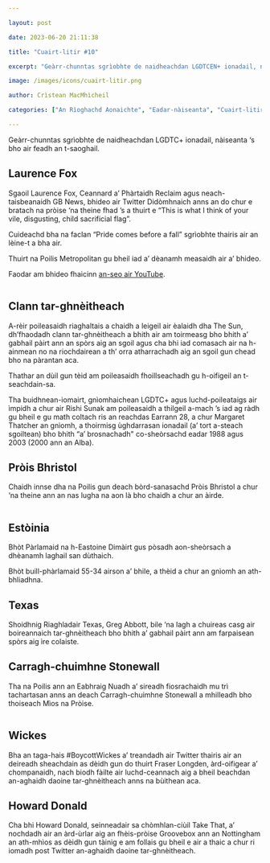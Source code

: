 ```yaml
---

layout: post

date: 2023-06-20 21:11:38

title: "Cuairt-litir #10"

excerpt: "Geàrr-chunntas sgrìobhte de naidheachdan LGDTCEN+ ionadail, nàiseanta ‘s bho air feadh an t-saoghail."

image: /images/icons/cuairt-litir.png

author: Crìstean MacMhìcheil

categories: ["An Rìoghachd Aonaichte", "Eadar-nàiseanta", "Cuairt-litir", "Cultar", "Foghlam", "Lagh", "Poileataigs", "Pròis", "Spòrs"]

---
```


Geàrr-chunntas sgrìobhte de naidheachdan LGDTC+ ionadail, nàiseanta ‘s bho air feadh an t-saoghail.

## Laurence Fox

Sgaoil Laurence Fox, Ceannard a’ Phàrtaidh Reclaim agus neach-taisbeanaidh GB News, bhideo air Twitter Didòmhnaich anns an do chur e bratach na pròise ‘na theine fhad ’s a thuirt e “This is what I think of your vile, disgusting, child sacrificial flag”.

Cuideachd bha na faclan “Pride comes before a fall” sgrìobhte thairis air an lèine-t a bha air.

Thuirt na Poilis Metropolitan gu bheil iad a’ dèanamh measaidh air a’ bhideo.

Faodar am bhideo fhaicinn <a href="https://youtube.com/shorts/lP_9pKBUIk8">an-seo air YouTube</a>.

<figure class="wp-block-image aligncenter"><img src="{{ site.baseurl}}/images/posts/Laurence-Fox-burns-pride-flag.jpeg" alt="" class="wp-image-2057"/></figure>

## Clann tar-ghnèitheach

A-rèir poileasaidh riaghaltais a chaidh a leigeil air èalaidh dha The Sun, dh’fhaodadh clann tar-ghnèitheach a bhith air am toirmeasg bho bhith a’ gabhail pàirt ann an spòrs aig an sgoil agus cha bhi iad comasach air na h-ainmean no na riochdairean a th’ orra atharrachadh aig an sgoil gun chead bho na pàrantan aca.

Thathar an dùil gun tèid am poileasaidh fhoillseachadh gu h-oifigeil an t-seachdain-sa.

Tha buidhnean-iomairt, gnìomhaichean LGDTC+ agus luchd-poileataigs air ìmpidh a chur air Rishi Sunak am poileasaidh a thilgeil a-mach ’s iad ag ràdh gu bheil e gu math coltach ris an reachdas Earrann 28, a chur Margaret Thatcher an gnìomh, a thoirmisg ùghdarrasan ionadail (a’ tort a-steach sgoiltean) bho bhith “a’ brosnachadh" co-sheòrsachd eadar 1988 agus 2003 (2000 ann an Alba).

## Pròis Bhristol

Chaidh innse dha na Poilis gun deach bòrd-sanasachd Pròis Bhristol a chur ‘na theine ann an nas lugha na aon là bho chaidh a chur an àirde.

<figure class="wp-block-image aligncenter"><img src="{{ site.baseurl}}/images/posts/Pride-Bristol-billboard.jpg" alt="" class="wp-image-2054"/></figure>

## Estòinia

Bhòt Pàrlamaid na h-Eastoine Dimàirt gus pòsadh aon-sheòrsach a dhèanamh laghail san dùthaich.

Bhòt buill-phàrlamaid 55-34 airson a’ bhile, a thèid a chur an gnìomh an ath-bhliadhna.

## Texas

Shoidhnig Riaghladair Texas, Greg Abbott, bile ‘na lagh a chuireas casg air boireannaich tar-ghnèitheach bho bhith a’ gabhail pàirt ann am farpaisean spòrs aig ìre colaiste.

## Carragh-chuimhne Stonewall

Tha na Poilis ann an Eabhraig Nuadh a’ sireadh fiosrachaidh mu trì tachartasan anns an deach Carragh-chuimhne Stonewall a mhilleadh bho thoiseach Mìos na Pròise.

<figure class="wp-block-image aligncenter"><img src="{{ site.baseurl}}/images/posts/FyR0PP3XsAAVbRN.jpeg" alt="" class="wp-image-2055"/></figure>

## Wickes

Bha an taga-hais #BoycottWickes a’ treandadh air Twitter thairis air an deireadh sheachdain as dèidh gun do thuirt Fraser Longden, àrd-oifigear a’ chompanaidh, nach biodh fàilte air luchd-ceannach aig a bheil beachdan an-aghaidh daoine tar-ghnèitheach anns na bùithean aca.

## Howard Donald

Cha bhi Howard Donald, seinneadair sa chòmhlan-ciùil Take That, a’ nochdadh air an àrd-ùrlar aig an fhèis-pròise Groovebox ann an Nottingham an ath-mhìos as dèidh gun tàinig e am follais gu bheil e air a thaic a chur ri iomadh post Twitter an-aghaidh daoine tar-ghnèitheach.
